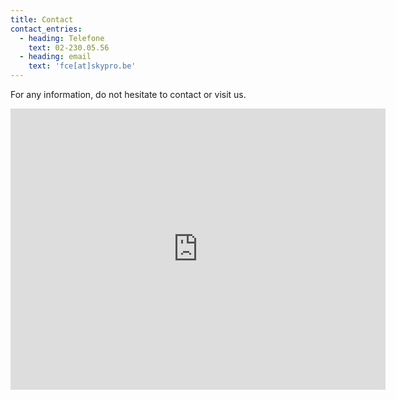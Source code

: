 ```yaml
---
title: Contact
contact_entries:
  - heading: Telefone
    text: 02-230.05.56
  - heading: email
    text: 'fce[at]skypro.be'
---
```


For any information, do not hesitate to contact or visit us.

<iframe src="https://www.google.com/maps/embed?pb=!1m18!1m12!1m3!1d2519.6160019033464!2d4.382142486909369!3d50.838276273708786!2m3!1f0!2f0!3f0!3m2!1i1024!2i768!4f13.1!3m3!1m2!1s0x47c3c4a2c2ac53b1%3A0x19942febfaa17d0f!2sRue+du+Cornet+51%2C+1040+Etterbeek!5e0!3m2!1sen!2sbe!4v1517737162852" width="600" height="450" frameborder="0" style="border:0" allowfullscreen></iframe>